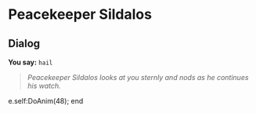 # Peacekeeper Sildalos


## Dialog

**You say:** `hail`



>*Peacekeeper Sildalos looks at you sternly and nods as he continues his watch.*


e.self:DoAnim(48);
end
